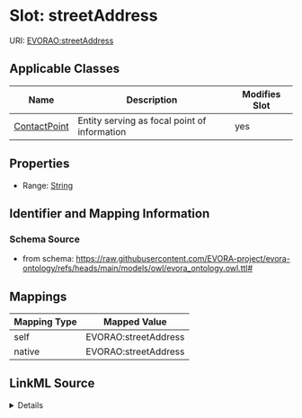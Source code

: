 

# Slot: streetAddress



URI: [EVORAO:streetAddress](https://raw.githubusercontent.com/EVORA-project/evora-ontology/refs/heads/main/models/owl/evora_ontology.owl.ttl#streetAddress)



<!-- no inheritance hierarchy -->





## Applicable Classes

| Name | Description | Modifies Slot |
| --- | --- | --- |
| [ContactPoint](ContactPoint.md) | Entity serving as focal point of information |  yes  |







## Properties

* Range: [String](String.md)





## Identifier and Mapping Information







### Schema Source


* from schema: https://raw.githubusercontent.com/EVORA-project/evora-ontology/refs/heads/main/models/owl/evora_ontology.owl.ttl#




## Mappings

| Mapping Type | Mapped Value |
| ---  | ---  |
| self | EVORAO:streetAddress |
| native | EVORAO:streetAddress |




## LinkML Source

<details>
```yaml
name: streetAddress
from_schema: https://raw.githubusercontent.com/EVORA-project/evora-ontology/refs/heads/main/models/owl/evora_ontology.owl.ttl#
rank: 1000
alias: streetAddress
domain_of:
- ContactPoint
range: string

```
</details>